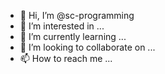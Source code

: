 - 👋 Hi, I’m @sc-programming
- 👀 I’m interested in ...
- 🌱 I’m currently learning ...
- 💞️ I’m looking to collaborate on ...
- 📫 How to reach me ...

<!---
sc-programming/sc-programming is a ✨ special ✨ repository because its `README.md` (this file) appears on your GitHub profile.
You can click the Preview link to take a look at your changes.
--->
